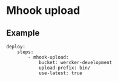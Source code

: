 # Mhook upload

## Example

```
deploy:
    steps:
        - mhook-upload:
            bucket: wercker-development
            upload-prefix: bin/
            use-latest: true
```
